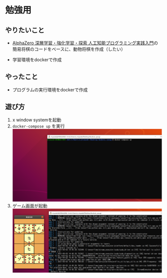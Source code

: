# 勉強用

## やりたいこと
* [AlphaZero 深層学習・強化学習・探索 人工知能プログラミング実践入門](https://www.amazon.co.jp/AlphaZero-%E6%B7%B1%E5%B1%A4%E5%AD%A6%E7%BF%92%E3%83%BB%E5%BC%B7%E5%8C%96%E5%AD%A6%E7%BF%92%E3%83%BB%E6%8E%A2%E7%B4%A2-%E4%BA%BA%E5%B7%A5%E7%9F%A5%E8%83%BD%E3%83%97%E3%83%AD%E3%82%B0%E3%83%A9%E3%83%9F%E3%83%B3%E3%82%B0%E5%AE%9F%E8%B7%B5%E5%85%A5%E9%96%80-%E5%B8%83%E7%95%99%E5%B7%9D-%E8%8B%B1%E4%B8%80/dp/4862464505/ref=asc_df_4862464505/?tag=jpgo-22&linkCode=df0&hvadid=408702319357&hvpos=&hvnetw=g&hvrand=16508372077259062877&hvpone=&hvptwo=&hvqmt=&hvdev=c&hvdvcmdl=&hvlocint=&hvlocphy=1009306&hvtargid=pla-858111026851&psc=1&th=1&psc=1&tag=&ref=&adgrpid=91609751710&hvpone=&hvptwo=&hvadid=408702319357&hvpos=&hvnetw=g&hvrand=16508372077259062877&hvqmt=&hvdev=c&hvdvcmdl=&hvlocint=&hvlocphy=1009306&hvtargid=pla-858111026851)の簡易将棋のコードをベースに、動物将棋を作成（したい）

* 学習環境をdockerで作成

## やったこと
* プログラムの実行環境をdockerで作成

## 遊び方

1. x window systemを起動
2. ```docker-compose up``` を実行<br>
![alt text](./img/readme_1.PNG)
3. ゲーム画面が起動 <br>
![alt text](./img/readme_2.PNG)